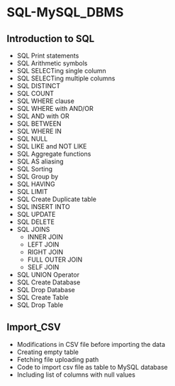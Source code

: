 # SQL-MySQL_DBMS

## Introduction to SQL

- SQL Print statements
- SQL Arithmetic symbols
- SQL SELECTing single column
- SQL SELECTing multiple columns
- SQL DISTINCT
- SQL COUNT
- SQL WHERE clause
- SQL WHERE with AND/OR
- SQL AND with OR
- SQL BETWEEN
- SQL WHERE IN
- SQL NULL
- SQL LIKE and NOT LIKE
- SQL Aggregate functions
- SQL AS aliasing
- SQL Sorting
- SQL Group by
- SQL HAVING
- SQL LIMIT
- SQL Create Duplicate table
- SQL INSERT INTO
- SQL UPDATE
- SQL DELETE
- SQL JOINS
  - INNER JOIN
  - LEFT JOIN
  - RIGHT JOIN
  - FULL OUTER JOIN
  - SELF JOIN
- SQL UNION Operator
- SQL Create Database
- SQL Drop Database
- SQL Create Table
- SQL Drop Table

## Import_CSV
- Modifications in CSV file before importing the data
- Creating empty table
- Fetching file uploading path
- Code to import csv file as table to MySQL database
- Including list of columns with null values
